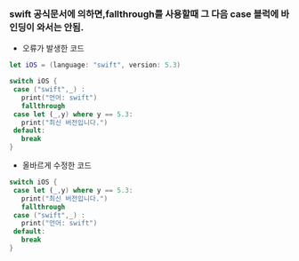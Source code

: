 ### swift 공식문서에 의하면,fallthrough를 사용할때 그 다음 case 블럭에 바인딩이 와서는 안됨.

+ 오류가 발생한 코드
~~~swift
let iOS = (language: "swift", version: 5.3)

switch iOS {
 case ("swift",_) :
   print("언어: swift")
   fallthrough
 case let (_,y) where y == 5.3:
   print("최신 버전입니다.")
 default:
   break
}
~~~
+ 올바르게 수정한 코드
~~~swift
switch iOS {
 case let (_,y) where y == 5.3:
   print("최신 버전입니다.")
   fallthrough
 case ("swift",_) :
   print("언어: swift")
 default:
   break
}
~~~